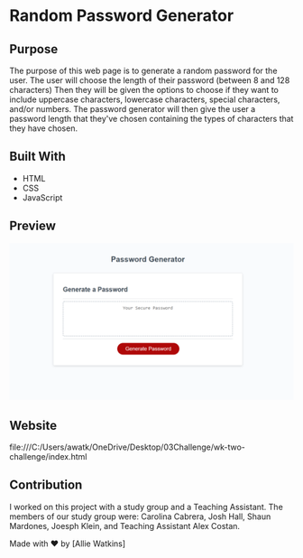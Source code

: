# Random Password Generator

## Purpose
The purpose of this web page is to generate a random password for the user. The user will choose the length of their password (between 8 and 128 characters) Then they will be given the options to choose if they want to include uppercase characters, lowercase characters, special characters, and/or numbers. The password generator will then give the user a password length that they've chosen containing the types of characters that they have chosen. 

## Built With
* HTML
* CSS
* JavaScript

## Preview
![Make your own random password!](./assets/passwordgenerator.PNG)

## Website
file:///C:/Users/awatk/OneDrive/Desktop/03Challenge/wk-two-challenge/index.html

## Contribution
I worked on this project with a study group and a Teaching Assistant. The members of our study group were: Carolina Cabrera, Josh Hall, Shaun Mardones, Joesph Klein, and Teaching Assistant Alex Costan. 


Made with ❤️ by [Allie Watkins]
